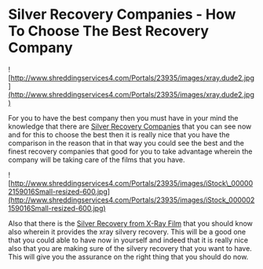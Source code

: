 # Silver Recovery Companies - How To Choose The Best Recovery Company

![http://www.shreddingservices4.com/Portals/23935/images/xray.dude2.jpg](http://www.shreddingservices4.com/Portals/23935/images/xray.dude2.jpg)

For you to have the best company then you must have in your mind the
knowledge that there are [Silver Recovery
Companies](http://www.shreddingservices4.com/x-ray-film-disposal-silver-recovery-companies/)
that you can see now and for this to choose the best then it is really
nice that you have the comparison in the reason that in that way you
could see the best and the finest recovery companies that good for you
to take advantage wherein the company will be taking care of the films
that you have.

![http://www.shreddingservices4.com/Portals/23935/images/iStock\_000002159016Small-resized-600.jpg](http://www.shreddingservices4.com/Portals/23935/images/iStock_000002159016Small-resized-600.jpg)

Also that there is the [Silver Recovery from X-Ray
Film](http://www.shreddingservices4.com/x-ray/) that you should know
also wherein it provides the xray silvery recovery. This will be a good
one that you could able to have now in yourself and indeed that it is
really nice also that you are making sure of the silvery recovery that
you want to have. This will give you the assurance on the right thing
that you should do now.
